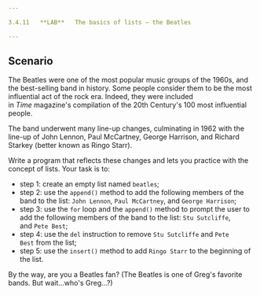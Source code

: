 ```yaml
---

3.4.11   **LAB**   The basics of lists ‒ the Beatles

---
```


## Scenario

The Beatles were one of the most popular music groups of the 1960s, and the best-selling band in history. Some people consider them to be the most influential act of the rock era. Indeed, they were included in _Time_ magazine's compilation of the 20th Century's 100 most influential people.

The band underwent many line-up changes, culminating in 1962 with the line-up of John Lennon, Paul McCartney, George Harrison, and Richard Starkey (better known as Ringo Starr).

Write a program that reflects these changes and lets you practice with the concept of lists. Your task is to:

- step 1: create an empty list named `beatles`;
- step 2: use the `append()` method to add the following members of the band to the list: `John Lennon`, `Paul McCartney`, and `George Harrison`;
- step 3: use the `for` loop and the `append()` method to prompt the user to add the following members of the band to the list: `Stu Sutcliffe`, and `Pete Best`;
- step 4: use the `del` instruction to remove `Stu Sutcliffe` and `Pete Best` from the list;
- step 5: use the `insert()` method to add `Ringo Starr` to the beginning of the list.

By the way, are you a Beatles fan? (The Beatles is one of Greg's favorite bands. But wait...who's Greg...?)